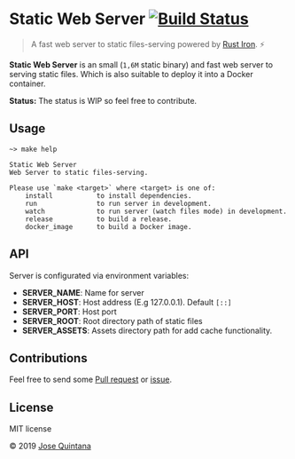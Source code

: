 # Static Web Server [![Build Status](https://ci.joseluisq.net/api/badges/joseluisq/static-web-server/status.svg)](https://ci.joseluisq.net/joseluisq/static-web-server)

> A fast web server to static files-serving powered by [Rust Iron](https://github.com/iron/iron). :zap:

**Static Web Server** is an small (`1,6M` static binary) and fast web server to serving static files. Which is also suitable to deploy it into a Docker container.

__Status:__ The status is WIP so feel free to contribute.

## Usage

```
~> make help

Static Web Server
Web Server to static files-serving.

Please use `make <target>` where <target> is one of:
    install           to install dependencies.
    run               to run server in development.
    watch             to run server (watch files mode) in development.
    release           to build a release.
    docker_image      to build a Docker image.
```

## API

Server is configurated via environment variables:

- **SERVER_NAME**: Name for server
- **SERVER_HOST**: Host address (E.g 127.0.0.1). Default `[::]`
- **SERVER_PORT**: Host port
- **SERVER_ROOT**: Root directory path of static files
- **SERVER_ASSETS**: Assets directory path for add cache functionality.

## Contributions

Feel free to send some [Pull request](https://github.com/joseluisq/static-web-server/pulls) or [issue](https://github.com/joseluisq/static-web-server/issues).

## License
MIT license

© 2019 [Jose Quintana](https://git.io/joseluisq)
